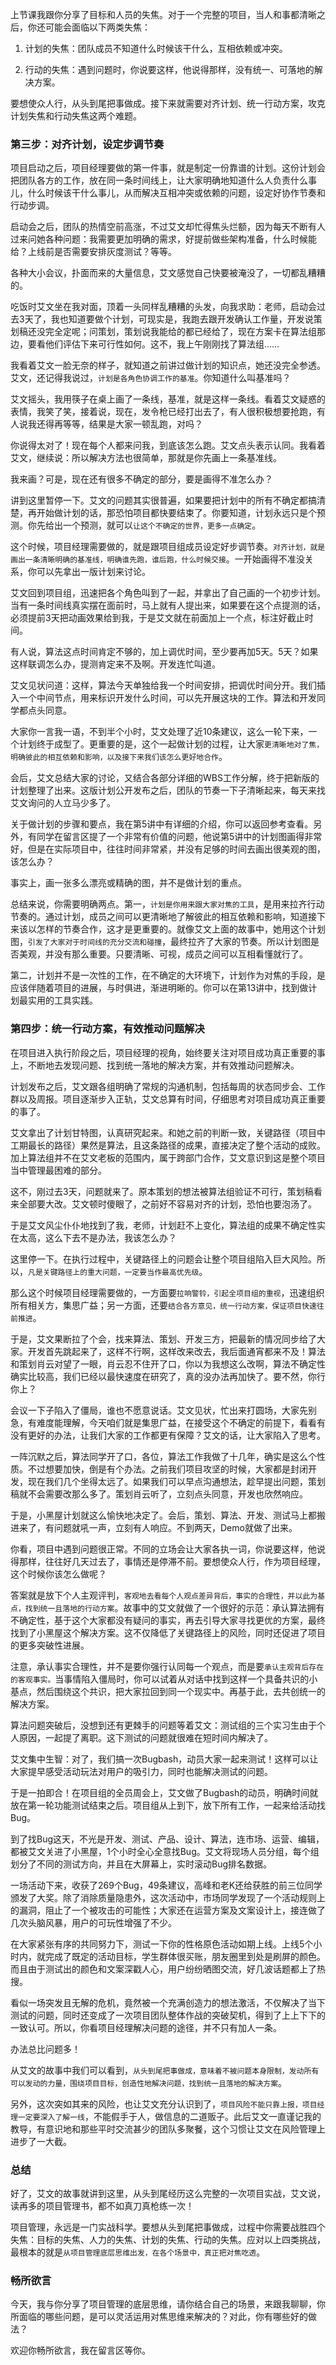 上节课我跟你分享了目标和人员的失焦。对于一个完整的项目，当人和事都清晰之后，你还可能会面临以下两类失焦：

1. 计划的失焦：团队成员不知道什么时候该干什么，互相依赖或冲突。

2. 行动的失焦：遇到问题时，你说要这样，他说得那样，没有统一、可落地的解决方案。

要想使众人行，从头到尾把事做成。接下来就需要对齐计划、统一行动方案，攻克计划失焦和行动失焦这两个难题。

### 第三步：对齐计划，设定步调节奏

项目启动之后，项目经理要做的第一件事，就是制定一份靠谱的计划。这份计划会把团队各方的工作，放在同一条时间线上，让大家明确地知道什么人负责什么事儿，什么时候该干什么事儿，从而解决互相冲突或依赖的问题，设定好协作节奏和行动步调。

启动会之后，团队的热情空前高涨，不过艾文却忙得焦头烂额，因为每天不断有人过来问她各种问题：我需要更加明确的需求，好提前做些架构准备，什么时候能给？上线前是否需要安排灰度测试？等等。

各种大小会议，扑面而来的大量信息，艾文感觉自己快要被淹没了，一切都乱糟糟的。

吃饭时艾文坐在我对面，顶着一头同样乱糟糟的头发，向我求助：老师，启动会过去3天了，我也知道要做个计划，可现实是，我跑去跟开发确认工作量，开发说策划稿还没完全定呢；问策划，策划说我能给的都已经给了，现在方案卡在算法组那边，要看他们评估下来可行性如何。这不，我上午刚刚找了算法组……

我看着艾文一脸无奈的样子，就知道之前讲过做计划的知识点，她还没完全参透。艾文，还记得我说过，`计划是各角色协调工作的基准`。你知道什么叫基准吗？

艾文摇头，我用筷子在桌上画了一条线，基准，就是这样一条线。看着艾文疑惑的表情，我笑了笑，接着说，现在，发令枪已经打出去了，有人很积极想要抢跑，有人说我还得再等等，结果是大家一顿乱跑，对吗？

你说得太对了！现在每个人都来问我，到底该怎么跑。艾文点头表示认同。我看着艾文，继续说：所以解决方法也很简单，那就是你先画上一条基准线。

我来画？可是，现在还有很多不确定的部分，要是画得不准怎么办？

讲到这里暂停一下。艾文的问题其实很普遍，如果要把计划中的所有不确定都搞清楚，再开始做计划的话，那恐怕项目都快要结束了。你要知道，计划永远只是个预测。你先给出一个预测，就可以`让这个不确定的世界，更多一点确定`。

这个时候，项目经理需要做的，就是跟项目组成员设定好步调节奏。`对齐计划，就是画出一条清晰明确的基准线，明确谁先跑，谁后跑，什么时候交接`。一开始画得不准没关系，你可以先拿出一版计划来讨论。

艾文回到项目组，迅速把各个角色叫到了一起，并拿出了自己画的一个初步计划。当有一条时间线真实摆在面前时，马上就有人提出来，如果要在这个点提测的话，必须提前3天把动画效果给到我，于是艾文就在前面加上一个点，标注好截止时间。

有人说，算法这点时间肯定不够的，加上调优时间，至少要再加5天。5天？如果这样联调怎么办，提测肯定来不及啊。开发连忙叫道。

艾文见状问道：这样，算法今天单独给我一个时间安排，把调优时间分开。我们插入一个中间节点，用来标识开发什么时间，可以先开展这块的工作。算法和开发同学都点头同意。

大家你一言我一语，不到半个小时，艾文处理了近10条建议，这么一轮下来，一个计划终于成型了。更重要的是，这个一起做计划的过程，让大家`更清晰地对了焦，明确彼此的相互依赖和影响，以及接下来我们该怎么更好地合作`。

会后，艾文总结大家的讨论，又结合各部分详细的WBS工作分解，终于把新版的计划整理了出来。这版计划公开发布之后，团队的节奏一下子清晰起来，每天来找艾文询问的人立马少多了。

关于做计划的步骤和要点，我在第5讲中有详细的介绍，你可以返回参考查看。另外，有同学在留言区提了一个非常有价值的问题，他说第5讲中的计划图画得非常好，但是在实际项目中，往往时间非常紧，并没有足够的时间去画出很美观的图，该怎么办？

事实上，画一张多么漂亮或精确的图，并不是做计划的重点。

总结来说，你需要明确两点。第一，`计划是你用来跟大家对焦的工具`，是用来拉齐行动节奏的。通过计划，成员之间可以更清晰地了解彼此的相互依赖和影响，知道接下来该以怎样的节奏合作，这才是更重要的。就像艾文上面的故事中，她用这个计划图，`引发了大家对于时间线的充分交流和碰撞`，最终拉齐了大家的节奏。所以计划图是否美观，并没有那么重要。只要清晰、可视，成员之间可以互相看懂就行了。

第二，计划并不是一次性的工作，在不确定的大环境下，计划作为对焦的手段，是应该伴随着项目的进展，与时俱进，渐进明晰的。你可以在第13讲中，找到做计划最实用的工具实践。

### 第四步：统一行动方案，有效推动问题解决

在项目进入执行阶段之后，项目经理的视角，始终要关注对项目成功真正重要的事上，不断地去发现问题、找到统一落地的解决方案，并有效推动问题解决。

计划发布之后，艾文跟各组明确了常规的沟通机制，包括每周的状态同步会、工作群以及周报。项目逐渐步入正轨，艾文总算有时间，仔细思考对项目成功真正重要的事了。

艾文拿出了计划甘特图，认真研究起来。和她之前的判断一致，关键路径（项目中工期最长的路径）果然是算法，且这条路径的成果，直接决定了整个活动的成败。加上算法组并不在艾文老板的范围内，属于跨部门合作，艾文意识到这是整个项目当中管理最困难的部分。

这不，刚过去3天，问题就来了。原本策划的想法被算法组验证不可行，策划稿看来全部要大改。艾文顿时傻眼了，之前好不容易对齐的计划，恐怕也要泡汤了。

于是艾文风尘仆仆地找到了我，老师，计划赶不上变化，算法组的成果不确定性实在太高，这么下去不是办法，我该怎么办？

这里停一下。在执行过程中，关键路径上的问题会让整个项目组陷入巨大风险。所以，`凡是关键路径上的重大问题，一定要当作最高优先级`。

那么这个时候项目经理需要做的，一方面要`拉响警铃，引起全项目组的重视`，迅速组织所有相关方，集思广益；另一方面，还要`结合各方意见，统一行动方案，保证项目快速往前推进`。

于是，艾文果断拉了个会，找来算法、策划、开发三方，把最新的情况同步给了大家。开发首先跳起来了，这样不行啊，这样改来改去，我后面通宵都来不及！算法和策划肖云对望了一眼，肖云忍不住开了口，你以为我想这么改啊，算法不确定性确实比较高，我们已经以最快速度在研究了，真的没办法再加快了。要不然，你行你上？

会议一下子陷入了僵局，谁也不愿意说话。艾文见状，忙出来打圆场，大家先别急，有难度能理解，今天咱们就是集思广益，在接受这个不确定的前提下，看看有没有更好的办法，让我们大家的工作都更有保障？艾文的话，让大家陷入了思考。

一阵沉默之后，算法同学开了口，各位，算法工作我做了十几年，确实是这么个性质。不过想要加快，倒是有个办法。之前我们项目攻坚的时候，大家都是封闭开发，现在我们几个坐得太远了。如果我们可以早点沟通想法，趁早提出问题，策划稿就不会需要改那么多了。策划肖云听了，立刻点头同意，开发也欣然响应。

于是，小黑屋计划就这么愉快地决定了。会后，策划、算法、开发、测试马上都搬进来了，有问题就吼一声，立刻有人响应。不到两天，Demo就做了出来。

你看，项目中遇到问题很正常。不同的立场会让大家各执一词，你说要这样，他说得那样，往往好几天过去了，事情还是停滞不前。要想使众人行，作为项目经理，这个时候你该怎么做呢？

答案就是放下个人主观评判，`客观地去看每个人观点差异背后，事实的合理性，并以此为基点，找到统一且落地的行动方案`。故事中的艾文就做了一个很好的示范：承认算法拥有不确定性，基于这个大家都没有疑问的事实，再去引导大家寻找更优的方案，最终找到了小黑屋这个解决方案。这不仅降低了关键路径上的风险，同时还促进了项目的更多突破性进展。

注意，承认事实合理性，并不是要你强行认同每一个观点，而是要`承认主观背后存在的客观事实。`当事情陷入僵局时，你可以试着从对话中找到这样一个具备共识的小基点，然后围绕这个共识，把大家拉回到同一个现实中。再基于此，去共创统一的解决方案。

算法问题突破后，没想到还有更棘手的问题等着艾文：测试组的三个实习生由于个人原因，一起提了离职。这下测试的问题就很难在短时间内解决了。

艾文集中生智：对了，我们搞一次Bugbash，动员大家一起来测试！这样可以让大家提早感受活动玩法对用户的吸引力，同时也能解决测试的问题。

于是一拍即合！在项目组的全员周会上，艾文做了Bugbash的动员，明确时间就放在第一轮功能测试结束之后。项目组从上到下，放下所有工作，一起来给活动找Bug。

到了找Bug这天，不光是开发、测试、产品、设计、算法，连市场、运营、编辑，都被艾文关进了小黑屋，1个小时全心全意找Bug。艾文将现场人员分组，每个组划分了不同的测试方向，并且在大屏幕上，实时滚动Bug排名数据。

一场活动下来，收获了269个Bug，49条建议，高峰和老K还给获胜的前三位同学颁发了大奖。除了消除质量隐患外，这次活动中，市场同学发现了一个活动规则上的漏洞，阻止了一个被攻击的可能性；大家还在运营方案及文案设计上，接连做了几次头脑风暴，用户的可玩性增强了不少。

在大家紧张有序的共同努力下，测试一下你的性格原色活动如期上线。上线5个小时内，就完成了既定的活动目标，学生群体很买账，朋友圈里到处是刷屏的颜色。而且由于测试出的颜色和文案深戳人心，用户纷纷晒图交流，好几波话题都上了热搜。

看似一场突发且无解的危机，竟然被一个充满创造力的想法激活，不仅解决了当下测试的问题，同时还变成了一次项目团队整体作战的突破契机，得到了上上下下的一致认可。所以，你看项目经理解决问题的途径，并不只有加人一条。

办法总比问题多！

从艾文的故事中我们可以看到，`从头到尾把事做成，意味着不被问题本身限制，发动所有可以发动的力量，围绕项目目标，创造性地解决问题，找到统一且落地的解决方案`。

另外，这次突如其来的风险，也让艾文充分认识到了，`项目风险不能只靠上报，项目经理一定要深入了解一线`，不能假手于人，做信息的二道贩子。此后艾文一直谨记我的教导，有意识地和那些平时交流甚少的团队多聚餐，这个习惯让艾文在风险管理上进步了一大截。

### 总结

好了，艾文的故事就讲到这里，从头到尾经历这么完整的一次项目实战，艾文说，读再多的项目管理书，都不如真刀真枪练一次！

项目管理，永远是一门实战科学。要想从头到尾把事做成，过程中你需要战胜四个失焦：目标的失焦、人力的失焦、计划的失焦、行动的失焦。应对以上四类挑战，最根本的就是`从项目管理底层思维出发，在各个场景中，真正把对焦吃透`。

### 畅所欲言

今天，我与你分享了项目管理的底层思维，请你结合自己的场景，来跟我聊聊，你所面临的哪些问题，是可以灵活运用对焦思维来解决的？对此，你有哪些好的做法？

欢迎你畅所欲言，我在留言区等你。

>